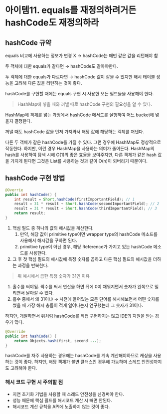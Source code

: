 # 아이템11. equals를 재정의하려거든 hashCode도 재정의하라

## hashCode 규약

equals 비교에 사용하는 정보가 변경 X → hashCode는 매번 같은 값을 리턴해야 함

두 객체에 대한 equals가 같다면 → hashCode도 같아야한다.

두 객체에 대한 equals가 다르다면 → hashCode 값이 같을 수 있지만 해시 테이블 성능을 고려해 다른 값을 리턴하는 것이 좋다.

hashCode를 구현할 때에는 equals 구현 시 사용한 모든 필드들을 사용해야 한다.

> HashMap에 넣을 때와 꺼낼 때로 hashCode 구현의 필요성을 알 수 있다.

HashMap에 객체를 넣는 과정에서 hashCode 메서드를 실행하여 어느 bucket에 넣을지 결정한다.

꺼낼 때도 hashCode 값을 먼저 가져와서 해당 값에 해당하는 객체를 꺼낸다.

다른 두 객체가 같은 hashCode를 가질 수 있다.
그런 경우에 HashMap도 정상적으로 작동한다.
하지만, 이런 경우 HashMap을 사용하는 의미가 줄어든다. HashMap의 hash를 사용하여 탐색 시에 O(1)의 좋은 효율을 보여주지만, 다른 객체가 같은 hash 값을 가지게 된다면 그것은 List를 사용하는 것과 같이 O(n)이 되버리기 때문이다.

## hashCode 구현 방법

```java
@Overrie
public int hashCode() {
	int result = Short.hashCode(firstImportantField); // 1
	result = 31 * result + Short.hashCode(secondImportantField); // 2
	result = 31 * result + Short.hashCode(thirdImportantField); // 3
	return result;
}
```

1. 핵심 필드 중 하나의 값의 해시값을 계산한다.
   1. 만약, 해당 값이 primitive type이면 wrapper type의 hashCode 메소드를 사용해서 해시값을 구하면 된다.
   2. primitive type이 아닌 경우, 해당 Reference가 가지고 있는 hashCode 메소드를 사용한다.
2. 그 후 첫 핵심 필드의 해시값에 특정 숫자를 곱하고 다른 핵심 필드의 해시값을 더하는 과정을 반복한다.

> 위 예시에서 곱한 특정 숫자가 31인 이유

1. 홀수를 써야됨. 짝수를 써서 연산을 하면 뒤에 0이 채워지면서 숫자가 왼쪽으로 밀리면서 날아갈 수 있다.
2. 홀수 중에서 왜 31이냐 → 사전에 들어있는 모든 단어를 해시해보면서 어떤 숫자를 썼을 때 가장 해시 충돌이 적게 일어나는지 연구했는데 그 숫자가 31이다.

하지만, 개발하면서 위처럼 hashCode를 직접 구현하지는 않고 IDE의 지원을 받는 경우가 많다.

```java
@Override
public int hashCode() {
	return Objects.hash(first, second ...);
}
```

hashCode를 자주 사용하는 경우에는 hashCode를 계속 계산해야하므로 캐싱을 사용하는 것이 좋다.
하지만, 해당 객체가 불변 클래스인 경우에 가능하며 스레드 안전성까지도 고려해야 한다.

### 해시 코드 구현 시 주의할 점

- 지연 초기화 기법을 사용할 때 스레드 안전성을 신경써야 한다.
- 성능 때문에 핵심 필드를 해시코드 계산 시 빼면 안된다.
- 해시코드 계산 규칙을 API에 노출하지 않는 것이 좋다.
